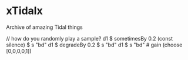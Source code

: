 # xTidalx
Archive of amazing Tidal things

// how do you randomly play a sample?
  d1 $ sometimesBy 0.2 (const silence) $ s "bd"
  d1 $ degradeBy 0.2 $ s "bd"
  d1 $ s "bd" # gain (choose [0,0,0,0,1])

